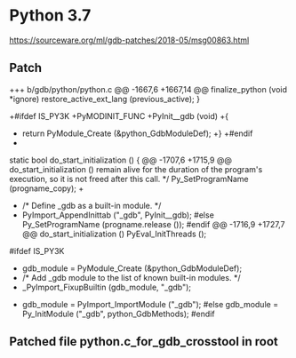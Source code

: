 # Python 3.7 
https://sourceware.org/ml/gdb-patches/2018-05/msg00863.html
## Patch
+++ b/gdb/python/python.c
@@ -1667,6 +1667,14 @@ finalize_python (void *ignore)
   restore_active_ext_lang (previous_active);
 }
 
+#ifdef IS_PY3K
+PyMODINIT_FUNC
+PyInit__gdb (void)
+{
+  return PyModule_Create (&python_GdbModuleDef);
+}
+#endif
+
 static bool
 do_start_initialization ()
 {
@@ -1707,6 +1715,9 @@ do_start_initialization ()
      remain alive for the duration of the program's execution, so
      it is not freed after this call.  */
   Py_SetProgramName (progname_copy);
+
+  /* Define _gdb as a built-in module.  */
+  PyImport_AppendInittab ("_gdb", PyInit__gdb);
 #else
   Py_SetProgramName (progname.release ());
 #endif
@@ -1716,9 +1727,7 @@ do_start_initialization ()
   PyEval_InitThreads ();
 
 #ifdef IS_PY3K
-  gdb_module = PyModule_Create (&python_GdbModuleDef);
-  /* Add _gdb module to the list of known built-in modules.  */
-  _PyImport_FixupBuiltin (gdb_module, "_gdb");
+  gdb_module = PyImport_ImportModule ("_gdb");
 #else
   gdb_module = Py_InitModule ("_gdb", python_GdbMethods);
 #endif
## Patched file python.c_for_gdb_crosstool in root
